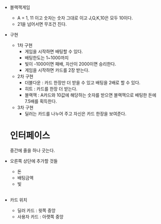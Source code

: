 - 블랙잭게임
  - A = 1, 11 이고 숫자는 숫자 그대로 이고 J,Q,K,10은 모두 10이다.
  - 21을 넘어서면 무조건 진다.
- 구현
  - 1차 구현
    - 게임을 시작하면 배팅할 수 있다.
    - 배팅한도는 1~1000까지
    - 빛이 -1000이면 패배, 자산이 2000이면 승리한다.
    - 게임을 시작하면 카드를 2장 받는다.
  - 2차 구현 
    -  더블다운 : 카드 한장만 더 받을 수 있고 배팅을 2배로 할 수 있다.
    -  히트 : 카드를 한장 더 받는다.
    -  블랙잭 : A카드와 10값에 해당하는 숫자를 받으면 블랙잭으로 배팅한 돈에 7.5배를 획득한다.
  - 3차 구현 
    - 딜러는 카드를 나누어 주고 자신은 카드 한장을 보여준다.
  
  # 인터페이스
  중간에 줄을 하나 긋는다.
- 오른쪽 상단에 추가할 것들
   - 돈
   - 배팅금액
   - 빛
  <br>
- 카드 위치
  
    - 딜러 카드 :  윗쪽 중앙
  - 사용자 카드 : 아랫쪽 중앙
  

